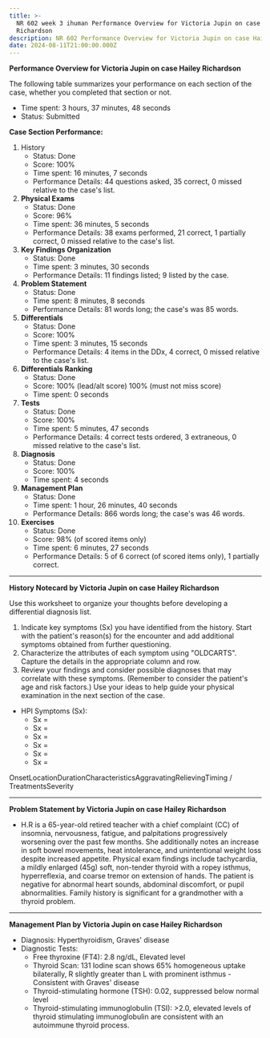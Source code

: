 ```yaml
---
title: >-
  NR 602 week 3 ihuman Performance Overview for Victoria Jupin on case Hailey
  Richardson 
description: NR 602 Performance Overview for Victoria Jupin on case Hailey Richardson .
date: 2024-08-11T21:00:00.000Z
---
```


**Performance Overview for Victoria Jupin on case Hailey Richardson**

The following table summarizes your performance on each section of the case, whether you completed that section or not.

* Time spent: 3 hours, 37 minutes, 48 seconds
* Status: Submitted

**Case Section Performance:**

1. History
   * Status: Done
   * Score: 100%
   * Time spent: 16 minutes, 7 seconds
   * Performance Details: 44 questions asked, 35 correct, 0 missed relative to the case's list.
2. **Physical Exams**
   * Status: Done
   * Score: 96%
   * Time spent: 36 minutes, 5 seconds
   * Performance Details: 38 exams performed, 21 correct, 1 partially correct, 0 missed relative to the case's list.
3. **Key Findings Organization**
   * Status: Done
   * Time spent: 3 minutes, 30 seconds
   * Performance Details: 11 findings listed; 9 listed by the case.
4. **Problem Statement**
   * Status: Done
   * Time spent: 8 minutes, 8 seconds
   * Performance Details: 81 words long; the case's was 85 words.
5. **Differentials**
   * Status: Done
   * Score: 100%
   * Time spent: 3 minutes, 15 seconds
   * Performance Details: 4 items in the DDx, 4 correct, 0 missed relative to the case's list.
6. **Differentials Ranking**
   * Status: Done
   * Score: 100% (lead/alt score) 100% (must not miss score)
   * Time spent: 0 seconds
7. **Tests**
   * Status: Done
   * Score: 100%
   * Time spent: 5 minutes, 47 seconds
   * Performance Details: 4 correct tests ordered, 3 extraneous, 0 missed relative to the case's list.
8. **Diagnosis**
   * Status: Done
   * Score: 100%
   * Time spent: 4 seconds
9. **Management Plan**
   * Status: Done
   * Time spent: 1 hour, 26 minutes, 40 seconds
   * Performance Details: 866 words long; the case's was 46 words.
10. **Exercises**
    * Status: Done
    * Score: 98% (of scored items only)
    * Time spent: 6 minutes, 27 seconds
    * Performance Details: 5 of 6 correct (of scored items only), 1 partially correct.

***

**History Notecard by Victoria Jupin on case Hailey Richardson**

Use this worksheet to organize your thoughts before developing a differential diagnosis list.

1. Indicate key symptoms (Sx) you have identified from the history. Start with the patient's reason(s) for the encounter and add additional symptoms obtained from further questioning.
2. Characterize the attributes of each symptom using "OLDCARTS". Capture the details in the appropriate column and row.
3. Review your findings and consider possible diagnoses that may correlate with these symptoms. (Remember to consider the patient's age and risk factors.) Use your ideas to help guide your physical examination in the next section of the case.

* HPI Symptoms (Sx):
  * Sx =
  * Sx =
  * Sx =
  * Sx =
  * Sx =
  * Sx =

OnsetLocationDurationCharacteristicsAggravatingRelievingTiming / TreatmentsSeverity

***

**Problem Statement by Victoria Jupin on case Hailey Richardson**

* H.R is a 65-year-old retired teacher with a chief complaint (CC) of insomnia, nervousness, fatigue, and palpitations progressively worsening over the past few months. She additionally notes an increase in soft bowel movements, heat intolerance, and unintentional weight loss despite increased appetite. Physical exam findings include tachycardia, a mildly enlarged (45g) soft, non-tender thyroid with a ropey isthmus, hyperreflexia, and coarse tremor on extension of hands. The patient is negative for abnormal heart sounds, abdominal discomfort, or pupil abnormalities. Family history is significant for a grandmother with a thyroid problem.

***

**Management Plan by Victoria Jupin on case Hailey Richardson**

* Diagnosis: Hyperthyroidism, Graves' disease
* Diagnostic Tests:
  * Free thyroxine (FT4): 2.8 ng/dL, Elevated level
  * Thyroid Scan: 131 Iodine scan shows 65% homogeneous uptake bilaterally, R slightly greater than L with prominent isthmus - Consistent with Graves' disease
  * Thyroid-stimulating hormone (TSH): 0.02, suppressed below normal level
  * Thyroid-stimulating immunoglobulin (TSI): >2.0, elevated levels of thyroid stimulating immunoglobulin are consistent with an autoimmune thyroid process.
